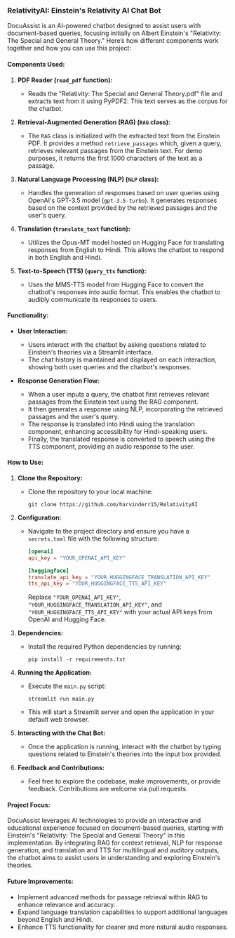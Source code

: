 

### RelativityAI: Einstein's Relativity AI Chat Bot

DocuAssist is an AI-powered chatbot designed to assist users with document-based queries, focusing initially on Albert Einstein's "Relativity: The Special and General Theory." Here’s how different components work together and how you can use this project:

#### Components Used:

1. **PDF Reader (`read_pdf` function):**
   - Reads the "Relativity: The Special and General Theory.pdf" file and extracts text from it using PyPDF2. This text serves as the corpus for the chatbot.

2. **Retrieval-Augmented Generation (RAG) (`RAG` class):**
   - The `RAG` class is initialized with the extracted text from the Einstein PDF. It provides a method `retrieve_passages` which, given a query, retrieves relevant passages from the Einstein text. For demo purposes, it returns the first 1000 characters of the text as a passage.

3. **Natural Language Processing (NLP) (`NLP` class):**
   - Handles the generation of responses based on user queries using OpenAI's GPT-3.5 model (`gpt-3.5-turbo`). It generates responses based on the context provided by the retrieved passages and the user's query.

4. **Translation (`translate_text` function):**
   - Utilizes the Opus-MT model hosted on Hugging Face for translating responses from English to Hindi. This allows the chatbot to respond in both English and Hindi.

5. **Text-to-Speech (TTS) (`query_tts` function):**
   - Uses the MMS-TTS model from Hugging Face to convert the chatbot's responses into audio format. This enables the chatbot to audibly communicate its responses to users.

#### Functionality:

- **User Interaction:**
  - Users interact with the chatbot by asking questions related to Einstein's theories via a Streamlit interface.
  - The chat history is maintained and displayed on each interaction, showing both user queries and the chatbot's responses.

- **Response Generation Flow:**
  - When a user inputs a query, the chatbot first retrieves relevant passages from the Einstein text using the RAG component.
  - It then generates a response using NLP, incorporating the retrieved passages and the user's query.
  - The response is translated into Hindi using the translation component, enhancing accessibility for Hindi-speaking users.
  - Finally, the translated response is converted to speech using the TTS component, providing an audio response to the user.

#### How to Use:

1. **Clone the Repository:**
   - Clone the repository to your local machine:
     ```
     git clone https://github.com/harvinderr15/RelativityAI
     ```

2. **Configuration:**
   - Navigate to the project directory and ensure you have a `secrets.toml` file with the following structure:
     ```toml
     [openai]
     api_key = "YOUR_OPENAI_API_KEY"
     
     [huggingface]
     translate_api_key = "YOUR_HUGGINGFACE_TRANSLATION_API_KEY"
     tts_api_key = "YOUR_HUGGINGFACE_TTS_API_KEY"
     ```
     Replace `"YOUR_OPENAI_API_KEY"`, `"YOUR_HUGGINGFACE_TRANSLATION_API_KEY"`, and `"YOUR_HUGGINGFACE_TTS_API_KEY"` with your actual API keys from OpenAI and Hugging Face.

3. **Dependencies:**
   - Install the required Python dependencies by running:
     ```
     pip install -r requirements.txt
     ```

4. **Running the Application:**
   - Execute the `main.py` script:
     ```
     streamlit run main.py
     ```
   - This will start a Streamlit server and open the application in your default web browser.

5. **Interacting with the Chat Bot:**
   - Once the application is running, interact with the chatbot by typing questions related to Einstein's theories into the input box provided.

6. **Feedback and Contributions:**
   - Feel free to explore the codebase, make improvements, or provide feedback. Contributions are welcome via pull requests.

#### Project Focus:

DocuAssist leverages AI technologies to provide an interactive and educational experience focused on document-based queries, starting with Einstein's "Relativity: The Special and General Theory" in this implementation. By integrating RAG for context retrieval, NLP for response generation, and translation and TTS for multilingual and auditory outputs, the chatbot aims to assist users in understanding and exploring Einstein's theories.

#### Future Improvements:

- Implement advanced methods for passage retrieval within RAG to enhance relevance and accuracy.
- Expand language translation capabilities to support additional languages beyond English and Hindi.
- Enhance TTS functionality for clearer and more natural audio responses.


